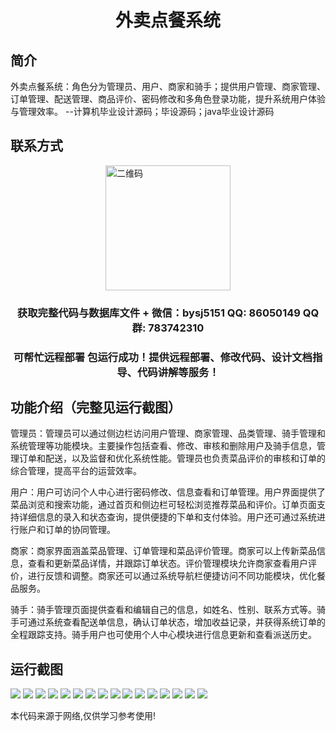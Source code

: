 <p><h1 align="center">外卖点餐系统</h1></p>

## 简介
外卖点餐系统：角色分为管理员、用户、商家和骑手；提供用户管理、商家管理、订单管理、配送管理、商品评价、密码修改和多角色登录功能，提升系统用户体验与管理效率。    --计算机毕业设计源码；毕设源码；java毕业设计源码


## 联系方式
<img src="https://bs-1329754181.cos.ap-shanghai.myqcloud.com/wx.jpg" alt="二维码" style="display: block; margin: 0 auto;" width="200px">
<p><h3 align="center">获取完整代码与数据库文件 + 微信：bysj5151 QQ: 86050149 QQ群: 783742310</h3></p>
<p><h3 align="center">可帮忙远程部署 包运行成功！提供远程部署、修改代码、设计文档指导、代码讲解等服务！</h3></p>

## 功能介绍（完整见运行截图）
管理员：管理员可以通过侧边栏访问用户管理、商家管理、品类管理、骑手管理和系统管理等功能模块。主要操作包括查看、修改、审核和删除用户及骑手信息，管理订单和配送，以及监督和优化系统性能。管理员也负责菜品评价的审核和订单的综合管理，提高平台的运营效率。

用户：用户可访问个人中心进行密码修改、信息查看和订单管理。用户界面提供了菜品浏览和搜索功能，通过首页和侧边栏可轻松浏览推荐菜品和评价。订单页面支持详细信息的录入和状态查询，提供便捷的下单和支付体验。用户还可通过系统进行账户和订单的协同管理。

商家：商家界面涵盖菜品管理、订单管理和菜品评价管理。商家可以上传新菜品信息，查看和更新菜品详情，并跟踪订单状态。评价管理模块允许商家查看用户评价，进行反馈和调整。商家还可以通过系统导航栏便捷访问不同功能模块，优化餐品服务。

骑手：骑手管理页面提供查看和编辑自己的信息，如姓名、性别、联系方式等。骑手可通过系统查看配送单信息，确认订单状态，增加收益记录，并获得系统订单的全程跟踪支持。骑手用户也可使用个人中心模块进行信息更新和查看派送历史。


## 运行截图
![](https://bs-1329754181.cos.ap-shanghai.myqcloud.com/spring/WaimaiDianCanXiTong/img/001.jpg)
![](https://bs-1329754181.cos.ap-shanghai.myqcloud.com/spring/WaimaiDianCanXiTong/img/002.jpg)
![](https://bs-1329754181.cos.ap-shanghai.myqcloud.com/spring/WaimaiDianCanXiTong/img/003.jpg)
![](https://bs-1329754181.cos.ap-shanghai.myqcloud.com/spring/WaimaiDianCanXiTong/img/004.jpg)
![](https://bs-1329754181.cos.ap-shanghai.myqcloud.com/spring/WaimaiDianCanXiTong/img/005.jpg)
![](https://bs-1329754181.cos.ap-shanghai.myqcloud.com/spring/WaimaiDianCanXiTong/img/006.jpg)
![](https://bs-1329754181.cos.ap-shanghai.myqcloud.com/spring/WaimaiDianCanXiTong/img/007.jpg)
![](https://bs-1329754181.cos.ap-shanghai.myqcloud.com/spring/WaimaiDianCanXiTong/img/008.jpg)
![](https://bs-1329754181.cos.ap-shanghai.myqcloud.com/spring/WaimaiDianCanXiTong/img/009.jpg)
![](https://bs-1329754181.cos.ap-shanghai.myqcloud.com/spring/WaimaiDianCanXiTong/img/010.jpg)
![](https://bs-1329754181.cos.ap-shanghai.myqcloud.com/spring/WaimaiDianCanXiTong/img/011.jpg)
![](https://bs-1329754181.cos.ap-shanghai.myqcloud.com/spring/WaimaiDianCanXiTong/img/012.jpg)
![](https://bs-1329754181.cos.ap-shanghai.myqcloud.com/spring/WaimaiDianCanXiTong/img/013.jpg)
![](https://bs-1329754181.cos.ap-shanghai.myqcloud.com/spring/WaimaiDianCanXiTong/img/014.jpg)
![](https://bs-1329754181.cos.ap-shanghai.myqcloud.com/spring/WaimaiDianCanXiTong/img/015.jpg)
![](https://bs-1329754181.cos.ap-shanghai.myqcloud.com/spring/WaimaiDianCanXiTong/img/016.jpg)

<p>本代码来源于网络,仅供学习参考使用!</p>
